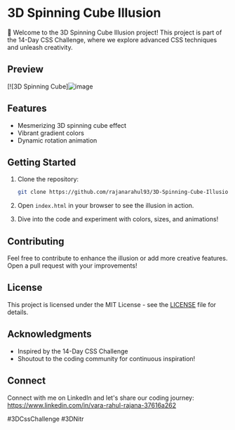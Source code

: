 # 3D Spinning Cube Illusion

🚀 Welcome to the 3D Spinning Cube Illusion project! This project is part of the 14-Day CSS Challenge, where we explore advanced CSS techniques and unleash creativity.

## Preview

[![3D Spinning Cube]![image](https://github.com/rajanarahul93/3D-Spinning-Cube-Illusion/assets/123227543/5114da38-3986-4c18-a37e-17837aa8dde6)


## Features

- Mesmerizing 3D spinning cube effect
- Vibrant gradient colors
- Dynamic rotation animation

## Getting Started

1. Clone the repository:

    ```bash
    git clone https://github.com/rajanarahul93/3D-Spinning-Cube-Illusion
    ```

2. Open `index.html` in your browser to see the illusion in action.

3. Dive into the code and experiment with colors, sizes, and animations!

## Contributing

Feel free to contribute to enhance the illusion or add more creative features. Open a pull request with your improvements!

## License

This project is licensed under the MIT License - see the [LICENSE](LICENSE) file for details.

## Acknowledgments

- Inspired by the 14-Day CSS Challenge
- Shoutout to the coding community for continuous inspiration!

## Connect

Connect with me on LinkedIn and let's share our coding journey: https://www.linkedin.com/in/vara-rahul-rajana-37616a262

#3DCssChallenge #3DNitr
